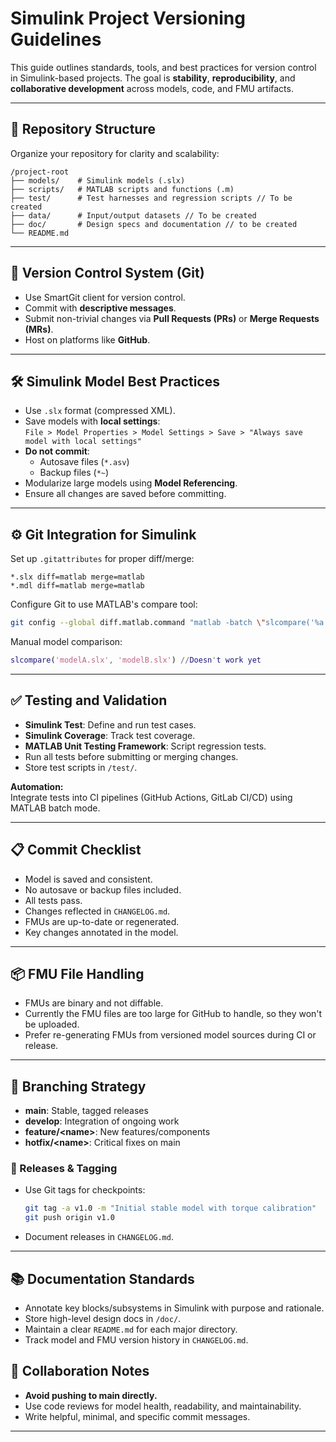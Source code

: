 # Simulink Project Versioning Guidelines

This guide outlines standards, tools, and best practices for version control in Simulink-based projects. The goal is **stability**, **reproducibility**, and **collaborative development** across models, code, and FMU artifacts.

---

## 📁 Repository Structure

Organize your repository for clarity and scalability:

```
/project-root
├── models/    # Simulink models (.slx)
├── scripts/   # MATLAB scripts and functions (.m)
├── test/      # Test harnesses and regression scripts // To be created
├── data/      # Input/output datasets // To be created
├── doc/       # Design specs and documentation // to be created
└── README.md
```

---

## 🔗 Version Control System (Git)

- Use SmartGit client for version control.
- Commit with **descriptive messages**.
- Submit non-trivial changes via **Pull Requests (PRs)** or **Merge Requests (MRs)**.
- Host on platforms like **GitHub**.

---

## 🛠️ Simulink Model Best Practices

- Use `.slx` format (compressed XML).
- Save models with **local settings**:  
    `File > Model Properties > Model Settings > Save > "Always save model with local settings"`
- **Do not commit**:
    - Autosave files (`*.asv`)
    - Backup files (`*~`)
- Modularize large models using **Model Referencing**.
- Ensure all changes are saved before committing.

---

## ⚙️ Git Integration for Simulink

Set up `.gitattributes` for proper diff/merge:

```gitattributes
*.slx diff=matlab merge=matlab
*.mdl diff=matlab merge=matlab
```

Configure Git to use MATLAB's compare tool:

```bash
git config --global diff.matlab.command "matlab -batch \"slcompare('%a','%b')\"" //Doesn't work yet
```

Manual model comparison:

```matlab
slcompare('modelA.slx', 'modelB.slx') //Doesn't work yet
```

---

## ✅ Testing and Validation

- **Simulink Test**: Define and run test cases.
- **Simulink Coverage**: Track test coverage.
- **MATLAB Unit Testing Framework**: Script regression tests.
- Run all tests before submitting or merging changes.
- Store test scripts in `/test/`.

**Automation:**  
Integrate tests into CI pipelines (GitHub Actions, GitLab CI/CD) using MATLAB batch mode.

---

## 📋 Commit Checklist

- Model is saved and consistent.
- No autosave or backup files included.
- All tests pass.
- Changes reflected in `CHANGELOG.md`.
- FMUs are up-to-date or regenerated.
- Key changes annotated in the model.

---

## 📦 FMU File Handling

- FMUs are binary and not diffable.
- Currently the FMU files are too large for GitHub to handle, so they won't be uploaded.
- Prefer re-generating FMUs from versioned model sources during CI or release.

---

## 🌱 Branching Strategy

- **main**: Stable, tagged releases
- **develop**: Integration of ongoing work
- **feature/&lt;name&gt;**: New features/components  
- **hotfix/&lt;name&gt;**: Critical fixes on main

### 🧾 Releases & Tagging

- Use Git tags for checkpoints:
    ```bash
    git tag -a v1.0 -m "Initial stable model with torque calibration"
    git push origin v1.0
    ```
- Document releases in `CHANGELOG.md`.

---

## 📚 Documentation Standards

- Annotate key blocks/subsystems in Simulink with purpose and rationale.
- Store high-level design docs in `/doc/`.
- Maintain a clear `README.md` for each major directory.
- Track model and FMU version history in `CHANGELOG.md`.

## 🤝 Collaboration Notes

- **Avoid pushing to main directly.**
- Use code reviews for model health, readability, and maintainability.
- Write helpful, minimal, and specific commit messages.

---
